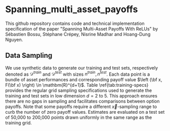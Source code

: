 # Spanning_multi_asset_payoffs

This github repository contains code and technical implementation specification of the paper "Spanning Multi-Asset Payoffs With ReLUs" by Sébastien Bossu, Stéphane Crépey, Nisrine Madhar and Hoang-Dung Nguyen.

## Data Sampling

We use synthetic data to generate our training and test sets, respectively denoted as $\mathcal{D}^{train}$ and $\mathcal{D}^{test}$ with sizes $n^{train}, n^{test}$. Each data point is a bundle of asset performances and corresponding payoff value $\left (\bf x, F(\bf x) \right) \in \mathbm{R}^{d+1}$. Table \ref{tab:training-specs} provides the regular grid sampling specifications used to generate the training and test sets in low dimension $d=2$ to 5.  This approach ensures there are no gaps in sampling and facilitates comparisons between option payoffs.  Note that some payoffs require a different $\vec x$-sampling range to curb the number of zero payoff values.  Estimates are evaluated on a test set of 50,000 to 200,000  points drawn uniformly in the same range as the training grid.

